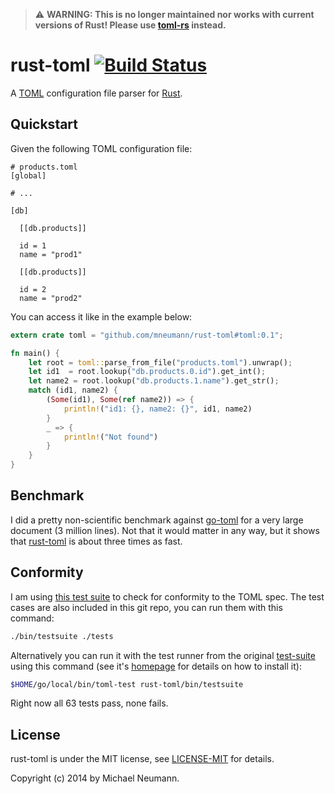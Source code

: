 > :warning: **WARNING: This is no longer maintained nor works with current versions of Rust!
Please use [toml-rs][toml-rs] instead.**

# rust-toml [![Build Status][travis-image]][travis-link]

[travis-image]: https://travis-ci.org/mneumann/rust-toml.png?branch=master
[travis-link]: https://travis-ci.org/mneumann/rust-toml

A [TOML][toml-home] configuration file parser for [Rust][rust-home].

[toml-rs]: https://github.com/alexcrichton/toml-rs
[toml-home]: https://github.com/mojombo/toml
[rust-home]: http://www.rust-lang.org

## Quickstart

Given the following TOML configuration file:

```
# products.toml
[global]

# ...

[db]

  [[db.products]]

  id = 1
  name = "prod1"

  [[db.products]]

  id = 2
  name = "prod2"
```

You can access it like in the example below:

```rust
extern crate toml = "github.com/mneumann/rust-toml#toml:0.1";

fn main() {
    let root = toml::parse_from_file("products.toml").unwrap();
    let id1  = root.lookup("db.products.0.id").get_int();
    let name2 = root.lookup("db.products.1.name").get_str();
    match (id1, name2) {
        (Some(id1), Some(ref name2)) => {
            println!("id1: {}, name2: {}", id1, name2)
        }
        _ => {
            println!("Not found")
        }
    }
}
```
## Benchmark

I did a pretty non-scientific benchmark against [go-toml] for a 
very large document (3 million lines). Not that it would matter
in any way, but it shows that [rust-toml] is about three times
as fast.

[go-toml]: https://github.com/pelletier/go-toml
[rust-toml]: https://github.com/mneumann/rust-toml

## Conformity

I am using [this test suite][test-suite] to check for conformity to the TOML spec.
The test cases are also included in this git repo, you can run them with
this command:

```sh
./bin/testsuite ./tests
```

Alternatively you can run it with the test runner from the original
[test-suite][test-suite] using this command (see it's [homepage][test-suite]
for details on how to install it):

```sh
$HOME/go/local/bin/toml-test rust-toml/bin/testsuite
```

Right now all 63 tests pass, none fails. 

[test-suite]: https://github.com/BurntSushi/toml-test

## License

rust-toml is under the MIT license, see [LICENSE-MIT][license] for details.

[license]: LICENSE-MIT

Copyright (c) 2014 by Michael Neumann.
